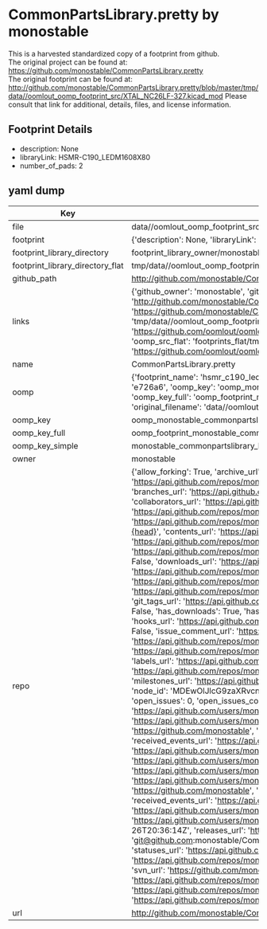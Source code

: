 # CommonPartsLibrary.pretty by monostable  
This is a harvested standardized copy of a footprint from github.  
The original project can be found at:  
https://github.com/monostable/CommonPartsLibrary.pretty  
The original footprint can be found at:
http://github.com/monostable/CommonPartsLibrary.pretty/blob/master/tmp/data//oomlout_oomp_footprint_src/XTAL_NC26LF-327.kicad_mod
Please consult that link for additional, details, files, and license information.  
## Footprint Details
* description: None  
* libraryLink: HSMR-C190_LEDM1608X80  
* number_of_pads: 2  
## yaml dump  
| Key | Value |  
| --- | --- |  
| file | data//oomlout_oomp_footprint_src/CommonPartsLibrary.pretty/HSMR-C190_LEDM1608X80.kicad_mod |  
| footprint | {'description': None, 'libraryLink': 'HSMR-C190_LEDM1608X80', 'number_of_pads': 2} |  
| footprint_library_directory | footprint_library_owner/monostable_CommonPartsLibrary.pretty |  
| footprint_library_directory_flat | tmp/data//oomlout_oomp_footprint_src/footprints_flat/monostable_commonpartslibrary_hsmr_c190_ledm1608x80/working |  
| github_path | http://github.com/monostable/CommonPartsLibrary.pretty/blob/master/tmp/data//oomlout_oomp_footprint_src/HSMR-C190_LEDM1608X80.kicad_mod |  
| links | {'github_owner': 'monostable', 'github_repo_name': 'CommonPartsLibrary.pretty', 'github_src': 'http://github.com/monostable/CommonPartsLibrary.pretty/blob/master/tmp/data//oomlout_oomp_footprint_src/XTAL_NC26LF-327.kicad_mod', 'github_src_repo': 'https://github.com/monostable/CommonPartsLibrary.pretty', 'oomp_bot': 'tmp/data//oomlout_oomp_footprint_src/footprints/monostable_commonpartslibrary_hsmr_c190_ledm1608x80/working', 'oomp_bot_github': 'https://github.com/oomlout/oomlout_oomp_footprint_bot/tree/main/tmp/data//oomlout_oomp_footprint_src/footprints/monostable_commonpartslibrary_hsmr_c190_ledm1608x80/working', 'oomp_src_flat': 'footprints_flat/tmp/data//oomlout_oomp_footprint_src/footprints_flat/monostable_commonpartslibrary_hsmr_c190_ledm1608x80/working', 'oomp_src_flat_github': 'https://github.com/oomlout/oomlout_oomp_footprint_src/tree/main/tmp/data//oomlout_oomp_footprint_src/footprints_flat/monostable_commonpartslibrary_hsmr_c190_ledm1608x80/working'} |  
| name | CommonPartsLibrary.pretty |  
| oomp | {'footprint_name': 'hsmr_c190_ledm1608x80', 'library_name': 'commonpartslibrary', 'md5': 'e726a6d1239e2d95c5ec6172b01e4986', 'md5_10': 'e726a6d123', 'md5_5': 'e726a', 'md5_6': 'e726a6', 'oomp_key': 'oomp_monostable_commonpartslibrary_hsmr_c190_ledm1608x80', 'oomp_key_extra': 'oomp_footprint_monostable_commonpartslibrary_hsmr_c190_ledm1608x80', 'oomp_key_full': 'oomp_footprint_monostable_commonpartslibrary_hsmr_c190_ledm1608x80_e726a6', 'oomp_key_simple': 'monostable_commonpartslibrary_hsmr_c190_ledm1608x80', 'original_filename': 'data//oomlout_oomp_footprint_src/CommonPartsLibrary.pretty/HSMR-C190_LEDM1608X80.kicad_mod', 'owner_name': 'monostable'} |  
| oomp_key | oomp_monostable_commonpartslibrary_hsmr_c190_ledm1608x80 |  
| oomp_key_full | oomp_footprint_monostable_commonpartslibrary_hsmr_c190_ledm1608x80 |  
| oomp_key_simple | monostable_commonpartslibrary_hsmr_c190_ledm1608x80 |  
| owner | monostable |  
| repo | {'allow_forking': True, 'archive_url': 'https://api.github.com/repos/monostable/CommonPartsLibrary.pretty/{archive_format}{/ref}', 'archived': False, 'assignees_url': 'https://api.github.com/repos/monostable/CommonPartsLibrary.pretty/assignees{/user}', 'blobs_url': 'https://api.github.com/repos/monostable/CommonPartsLibrary.pretty/git/blobs{/sha}', 'branches_url': 'https://api.github.com/repos/monostable/CommonPartsLibrary.pretty/branches{/branch}', 'clone_url': 'https://github.com/monostable/CommonPartsLibrary.pretty.git', 'collaborators_url': 'https://api.github.com/repos/monostable/CommonPartsLibrary.pretty/collaborators{/collaborator}', 'comments_url': 'https://api.github.com/repos/monostable/CommonPartsLibrary.pretty/comments{/number}', 'commits_url': 'https://api.github.com/repos/monostable/CommonPartsLibrary.pretty/commits{/sha}', 'compare_url': 'https://api.github.com/repos/monostable/CommonPartsLibrary.pretty/compare/{base}...{head}', 'contents_url': 'https://api.github.com/repos/monostable/CommonPartsLibrary.pretty/contents/{+path}', 'contributors_url': 'https://api.github.com/repos/monostable/CommonPartsLibrary.pretty/contributors', 'created_at': '2016-09-07T20:25:36Z', 'default_branch': 'master', 'deployments_url': 'https://api.github.com/repos/monostable/CommonPartsLibrary.pretty/deployments', 'description': "SnapEDA's Common Parts Library footprints converted to the new KiCAD format", 'disabled': False, 'downloads_url': 'https://api.github.com/repos/monostable/CommonPartsLibrary.pretty/downloads', 'events_url': 'https://api.github.com/repos/monostable/CommonPartsLibrary.pretty/events', 'fork': False, 'forks': 6, 'forks_count': 6, 'forks_url': 'https://api.github.com/repos/monostable/CommonPartsLibrary.pretty/forks', 'full_name': 'monostable/CommonPartsLibrary.pretty', 'git_commits_url': 'https://api.github.com/repos/monostable/CommonPartsLibrary.pretty/git/commits{/sha}', 'git_refs_url': 'https://api.github.com/repos/monostable/CommonPartsLibrary.pretty/git/refs{/sha}', 'git_tags_url': 'https://api.github.com/repos/monostable/CommonPartsLibrary.pretty/git/tags{/sha}', 'git_url': 'git://github.com/monostable/CommonPartsLibrary.pretty.git', 'has_discussions': False, 'has_downloads': True, 'has_issues': True, 'has_pages': False, 'has_projects': True, 'has_wiki': True, 'homepage': 'https://www.snapeda.com/libraries/octopart/common-parts-library/', 'hooks_url': 'https://api.github.com/repos/monostable/CommonPartsLibrary.pretty/hooks', 'html_url': 'https://github.com/monostable/CommonPartsLibrary.pretty', 'id': 67640834, 'is_template': False, 'issue_comment_url': 'https://api.github.com/repos/monostable/CommonPartsLibrary.pretty/issues/comments{/number}', 'issue_events_url': 'https://api.github.com/repos/monostable/CommonPartsLibrary.pretty/issues/events{/number}', 'issues_url': 'https://api.github.com/repos/monostable/CommonPartsLibrary.pretty/issues{/number}', 'keys_url': 'https://api.github.com/repos/monostable/CommonPartsLibrary.pretty/keys{/key_id}', 'labels_url': 'https://api.github.com/repos/monostable/CommonPartsLibrary.pretty/labels{/name}', 'language': None, 'languages_url': 'https://api.github.com/repos/monostable/CommonPartsLibrary.pretty/languages', 'license': None, 'merges_url': 'https://api.github.com/repos/monostable/CommonPartsLibrary.pretty/merges', 'milestones_url': 'https://api.github.com/repos/monostable/CommonPartsLibrary.pretty/milestones{/number}', 'mirror_url': None, 'name': 'CommonPartsLibrary.pretty', 'network_count': 6, 'node_id': 'MDEwOlJlcG9zaXRvcnk2NzY0MDgzNA==', 'notifications_url': 'https://api.github.com/repos/monostable/CommonPartsLibrary.pretty/notifications{?since,all,participating}', 'open_issues': 0, 'open_issues_count': 0, 'organization': {'avatar_url': 'https://avatars.githubusercontent.com/u/7317517?v=4', 'events_url': 'https://api.github.com/users/monostable/events{/privacy}', 'followers_url': 'https://api.github.com/users/monostable/followers', 'following_url': 'https://api.github.com/users/monostable/following{/other_user}', 'gists_url': 'https://api.github.com/users/monostable/gists{/gist_id}', 'gravatar_id': '', 'html_url': 'https://github.com/monostable', 'id': 7317517, 'login': 'monostable', 'node_id': 'MDEyOk9yZ2FuaXphdGlvbjczMTc1MTc=', 'organizations_url': 'https://api.github.com/users/monostable/orgs', 'received_events_url': 'https://api.github.com/users/monostable/received_events', 'repos_url': 'https://api.github.com/users/monostable/repos', 'site_admin': False, 'starred_url': 'https://api.github.com/users/monostable/starred{/owner}{/repo}', 'subscriptions_url': 'https://api.github.com/users/monostable/subscriptions', 'type': 'Organization', 'url': 'https://api.github.com/users/monostable'}, 'owner': {'avatar_url': 'https://avatars.githubusercontent.com/u/7317517?v=4', 'events_url': 'https://api.github.com/users/monostable/events{/privacy}', 'followers_url': 'https://api.github.com/users/monostable/followers', 'following_url': 'https://api.github.com/users/monostable/following{/other_user}', 'gists_url': 'https://api.github.com/users/monostable/gists{/gist_id}', 'gravatar_id': '', 'html_url': 'https://github.com/monostable', 'id': 7317517, 'login': 'monostable', 'node_id': 'MDEyOk9yZ2FuaXphdGlvbjczMTc1MTc=', 'organizations_url': 'https://api.github.com/users/monostable/orgs', 'received_events_url': 'https://api.github.com/users/monostable/received_events', 'repos_url': 'https://api.github.com/users/monostable/repos', 'site_admin': False, 'starred_url': 'https://api.github.com/users/monostable/starred{/owner}{/repo}', 'subscriptions_url': 'https://api.github.com/users/monostable/subscriptions', 'type': 'Organization', 'url': 'https://api.github.com/users/monostable'}, 'private': False, 'pulls_url': 'https://api.github.com/repos/monostable/CommonPartsLibrary.pretty/pulls{/number}', 'pushed_at': '2017-11-26T20:36:14Z', 'releases_url': 'https://api.github.com/repos/monostable/CommonPartsLibrary.pretty/releases{/id}', 'size': 155, 'ssh_url': 'git@github.com:monostable/CommonPartsLibrary.pretty.git', 'stargazers_count': 4, 'stargazers_url': 'https://api.github.com/repos/monostable/CommonPartsLibrary.pretty/stargazers', 'statuses_url': 'https://api.github.com/repos/monostable/CommonPartsLibrary.pretty/statuses/{sha}', 'subscribers_count': 6, 'subscribers_url': 'https://api.github.com/repos/monostable/CommonPartsLibrary.pretty/subscribers', 'subscription_url': 'https://api.github.com/repos/monostable/CommonPartsLibrary.pretty/subscription', 'svn_url': 'https://github.com/monostable/CommonPartsLibrary.pretty', 'tags_url': 'https://api.github.com/repos/monostable/CommonPartsLibrary.pretty/tags', 'teams_url': 'https://api.github.com/repos/monostable/CommonPartsLibrary.pretty/teams', 'temp_clone_token': None, 'topics': [], 'trees_url': 'https://api.github.com/repos/monostable/CommonPartsLibrary.pretty/git/trees{/sha}', 'updated_at': '2021-02-03T14:02:40Z', 'url': 'https://api.github.com/repos/monostable/CommonPartsLibrary.pretty', 'visibility': 'public', 'watchers': 4, 'watchers_count': 4, 'web_commit_signoff_required': False} |  
| url | http://github.com/monostable/CommonPartsLibrary.pretty |  

